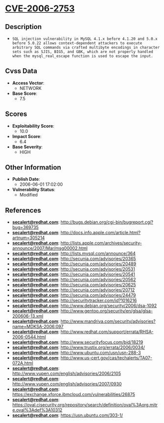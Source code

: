 
# [CVE-2006-2753](https://cve.mitre.org/cgi-bin/cvename.cgi?name=CVE-2006-2753)

## Description

- `SQL injection vulnerability in MySQL 4.1.x before 4.1.20 and 5.0.x before 5.0.22 allows context-dependent attackers to execute arbitrary SQL commands via crafted multibyte encodings in character sets such as SJIS, BIG5, and GBK, which are not properly handled when the mysql_real_escape function is used to escape the input.`

## Cvss Data

- **Access Vector**:
  - NETWORK
- **Base Score**:
  - 7.5

## Scores

- **Exploitability Score**:
  - 10.0
- **Impact Score**:
  - 6.4
- **Base Severity**:
  - HIGH

## Other Information

- **Publish Date**:
  - 2006-06-01 17:02:00
- **Vulnerability Status**:
  - Modified

## References

- **secalert@redhat.com**: http://bugs.debian.org/cgi-bin/bugreport.cgi?bug=369735
- **secalert@redhat.com**: http://docs.info.apple.com/article.html?artnum=305214
- **secalert@redhat.com**: http://lists.apple.com/archives/security-announce/2007/Mar/msg00002.html
- **secalert@redhat.com**: http://lists.mysql.com/announce/364
- **secalert@redhat.com**: http://secunia.com/advisories/20365
- **secalert@redhat.com**: http://secunia.com/advisories/20489
- **secalert@redhat.com**: http://secunia.com/advisories/20531
- **secalert@redhat.com**: http://secunia.com/advisories/20541
- **secalert@redhat.com**: http://secunia.com/advisories/20562
- **secalert@redhat.com**: http://secunia.com/advisories/20625
- **secalert@redhat.com**: http://secunia.com/advisories/20712
- **secalert@redhat.com**: http://secunia.com/advisories/24479
- **secalert@redhat.com**: http://securitytracker.com/id?1016216
- **secalert@redhat.com**: http://www.debian.org/security/2006/dsa-1092
- **secalert@redhat.com**: http://www.gentoo.org/security/en/glsa/glsa-200606-13.xml
- **secalert@redhat.com**: http://www.mandriva.com/security/advisories?name=MDKSA-2006:097
- **secalert@redhat.com**: http://www.redhat.com/support/errata/RHSA-2006-0544.html
- **secalert@redhat.com**: http://www.securityfocus.com/bid/18219
- **secalert@redhat.com**: http://www.trustix.org/errata/2006/0034/
- **secalert@redhat.com**: http://www.ubuntu.com/usn/usn-288-3
- **secalert@redhat.com**: http://www.us-cert.gov/cas/techalerts/TA07-072A.html
- **secalert@redhat.com**: http://www.vupen.com/english/advisories/2006/2105
- **secalert@redhat.com**: http://www.vupen.com/english/advisories/2007/0930
- **secalert@redhat.com**: https://exchange.xforce.ibmcloud.com/vulnerabilities/26875
- **secalert@redhat.com**: https://oval.cisecurity.org/repository/search/definition/oval%3Aorg.mitre.oval%3Adef%3A10312
- **secalert@redhat.com**: https://usn.ubuntu.com/303-1/
